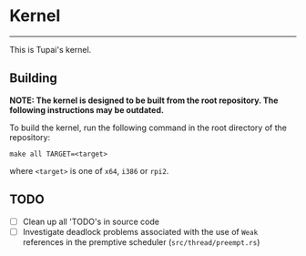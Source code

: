 # Kernel

---

This is Tupai's kernel.

## Building

**NOTE: The kernel is designed to be built from the root repository. The following instructions may be outdated.**

To build the kernel, run the following command in the root directory of the repository:

```
make all TARGET=<target>
```

where `<target>` is one of `x64`, `i386` or `rpi2`.

## TODO

- [ ] Clean up all 'TODO's in source code
- [ ] Investigate deadlock problems associated with the use of `Weak` references in the premptive scheduler (`src/thread/preempt.rs`)
